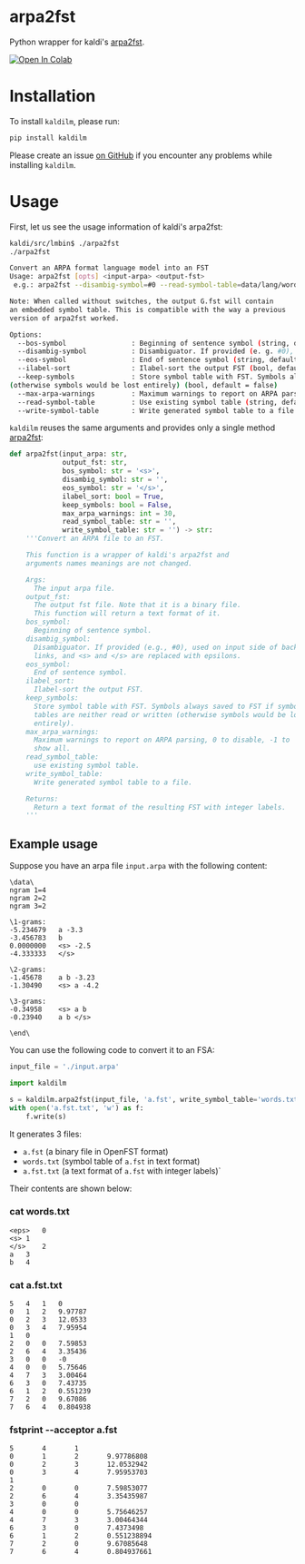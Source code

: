 
# arpa2fst

Python wrapper for kaldi's [arpa2fst][1].

[![Open In Colab](https://colab.research.google.com/assets/colab-badge.svg)][3]

# Installation

To install `kaldilm`, please run:

```bash
pip install kaldilm
```

Please create an issue [on GitHub](https://github.com/csukuangfj/kaldilm/issues/new)
if you encounter any problems while installing `kaldilm`.

# Usage

First, let us see the usage information of kaldi's arpa2fst:

```bash
kaldi/src/lmbin$ ./arpa2fst
./arpa2fst

Convert an ARPA format language model into an FST
Usage: arpa2fst [opts] <input-arpa> <output-fst>
 e.g.: arpa2fst --disambig-symbol=#0 --read-symbol-table=data/lang/words.txt lm/input.arpa G.fst

Note: When called without switches, the output G.fst will contain
an embedded symbol table. This is compatible with the way a previous
version of arpa2fst worked.

Options:
  --bos-symbol                : Beginning of sentence symbol (string, default = "<s>")
  --disambig-symbol           : Disambiguator. If provided (e. g. #0), used on input side of backoff links, and <s> and </s> are replaced with epsilons (string, default = "")
  --eos-symbol                : End of sentence symbol (string, default = "</s>")
  --ilabel-sort               : Ilabel-sort the output FST (bool, default = true)
  --keep-symbols              : Store symbol table with FST. Symbols always saved to FST if symbol tables are neither read or written
(otherwise symbols would be lost entirely) (bool, default = false)
  --max-arpa-warnings         : Maximum warnings to report on ARPA parsing, 0 to disable, -1 to show all (int, default = 30)
  --read-symbol-table         : Use existing symbol table (string, default = "")
  --write-symbol-table        : Write generated symbol table to a file (string, default = "")
```

`kaldilm` reuses the same arguments and provides only a single method [arpa2fst][2]:

```python
def arpa2fst(input_arpa: str,
             output_fst: str,
             bos_symbol: str = '<s>',
             disambig_symbol: str = '',
             eos_symbol: str = '</s>',
             ilabel_sort: bool = True,
             keep_symbols: bool = False,
             max_arpa_warnings: int = 30,
             read_symbol_table: str = '',
             write_symbol_table: str = '') -> str:
    '''Convert an ARPA file to an FST.

    This function is a wrapper of kaldi's arpa2fst and
    arguments names meanings are not changed.

    Args:
      The input arpa file.
    output_fst:
      The output fst file. Note that it is a binary file.
      This function will return a text format of it.
    bos_symbol:
      Beginning of sentence symbol.
    disambig_symbol:
      Disambiguator. If provided (e.g., #0), used on input side of backoff
      links, and <s> and </s> are replaced with epsilons.
    eos_symbol:
      End of sentence symbol.
    ilabel_sort:
      Ilabel-sort the output FST.
    keep_symbols:
      Store symbol table with FST. Symbols always saved to FST if symbol
      tables are neither read or written (otherwise symbols would be lost
      entirely).
    max_arpa_warnings:
      Maximum warnings to report on ARPA parsing, 0 to disable, -1 to
      show all.
    read_symbol_table:
      use existing symbol table.
    write_symbol_table:
      Write generated symbol table to a file.

    Returns:
      Return a text format of the resulting FST with integer labels.
    '''
```

## Example usage

Suppose you have an arpa file `input.arpa` with the following content:

```
\data\
ngram 1=4
ngram 2=2
ngram 3=2

\1-grams:
-5.234679	a -3.3
-3.456783	b
0.0000000	<s> -2.5
-4.333333	</s>

\2-grams:
-1.45678	a b -3.23
-1.30490	<s> a -4.2

\3-grams:
-0.34958	<s> a b
-0.23940	a b </s>

\end\
```

You can use the following code to convert it to an FSA:

```python
input_file = './input.arpa'

import kaldilm

s = kaldilm.arpa2fst(input_file, 'a.fst', write_symbol_table='words.txt')
with open('a.fst.txt', 'w') as f:
    f.write(s)
```

It generates 3 files:

- `a.fst` (a binary file in OpenFST format)
- `words.txt` (symbol table of `a.fst` in text format)
- `a.fst.txt` (a text format of `a.fst` with integer labels)`

Their contents are shown below:

### cat words.txt

```
<eps>	0
<s>	1
</s>	2
a	3
b	4
```

### cat a.fst.txt

```
5	4	1	0
0	1	2	9.97787
0	2	3	12.0533
0	3	4	7.95954
1	0
2	0	0	7.59853
2	6	4	3.35436
3	0	0	-0
4	0	0	5.75646
4	7	3	3.00464
6	3	0	7.43735
6	1	2	0.551239
7	2	0	9.67086
7	6	4	0.804938
```

### fstprint --acceptor a.fst

```
5       4       1
0       1       2       9.97786808
0       2       3       12.0532942
0       3       4       7.95953703
1
2       0       0       7.59853077
2       6       4       3.35435987
3       0       0
4       0       0       5.75646257
4       7       3       3.00464344
6       3       0       7.4373498
6       1       2       0.551238894
7       2       0       9.67085648
7       6       4       0.804937661
```

[3]: https://colab.research.google.com/drive/1rTGQiDDlhE8ezTH4kmR4m8vlvs6lnl6Z?usp=sharing
[2]: https://github.com/csukuangfj/kaldilm/blob/master/kaldilm/python/kaldilm/arpa2fst.py#L6
[1]: https://github.com/kaldi-asr/kaldi/blob/master/src/lmbin/arpa2fst.cc
